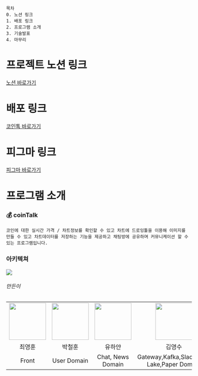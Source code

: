 ```
목차
0. 노션 링크
1. 배포 링크
2. 프로그램 소개
3. 기술발표
4. 마무리
```
# 프로젝트 노션 링크

[노션 바로가기](https://sprinkle-harmony-6dc.notion.site/SR-4ba2051778e14db6b845284ebb0bff17)


# 배포 링크

[코인톡 바로가기](https://cointalk.wachsenhaus.com)

# 피그마 링크

[피그마 바로가기](https://www.figma.com/proto/ONa4Cdcphe8xCPxzgPSGVV/bitthumb-frontend?page-id=0%3A1&node-id=85%3A2898&viewport=241%2C48%2C0.35&scaling=scale-down&starting-point-node-id=66%3A1226)


# 프로그램 소개

### 💰 coinTalk
```
코인에 대한 실시간 가격 / 차트정보를 확인할 수 있고 차트에 드로잉툴을 이용해 이미지를 만들 수 있고 차트데이터를 저장하는 기능을 제공하고 채팅방에 공유하며 커뮤니케이션 할 수 있는 프로그램입니다.
```

### 아키텍쳐
<img src="https://user-images.githubusercontent.com/59411545/168255526-dd05aabf-9ae4-4354-bb06-878103b6c5e3.png" widht="400px" />


###### 만든이
<table>
    <tr>
        <td align="center">
            <a href="https://github.com/"><img  width="100px" src="https://avatars.githubusercontent.com/u/59411545?v=4" /></a>
        </td>
        <td align="center">
            <a href="https://github.com/"><img  width="100px" src="https://avatars.githubusercontent.com/u/57323359?v=4" /></a>
        </td>
        <td align="center">
            <a href="https://github.com/"><img  width="100px" src="https://avatars.githubusercontent.com/u/73471529?v=4" /></a>
        </td>
        <td align="center">
            <a href="https://github.com/"><img  width="100px" src="https://avatars.githubusercontent.com/u/53042885?v=4" /></a>
        </td>  
    </tr>
    <tr>
        <td align="center">최영훈</td>
        <td align="center">박철훈</td>
        <td align="center">유하얀</td>
        <td align="center">김영수</td>
  </tr>
    <tr>
        <td align="center">Front</td>
        <td align="center">User Domain</td>
        <td align="center">Chat, News Domain</td>
        <td align="center">Gateway,Kafka,Slack,Data Lake,Paper Domain</td>
    </tr>
</table>
